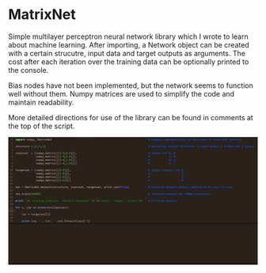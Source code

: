 # MatrixNet
Simple multilayer perceptron neural network library which I wrote to learn about machine learning. After importing, a Network object can be created with a certain strucutre, input data and target outputs as arguments. The cost after each iteration over the training data can be optionally printed to the console.

Bias nodes have not been implemented, but the network seems to function well without them. Numpy matrices are used to simplify the code and maintain readability.

More detailed directions for use of the library can be found in comments at the top of the script.

![Example Use](https://github.com/OscarSaharoy/MatrixNet/blob/master/assets/Example.gif) 
